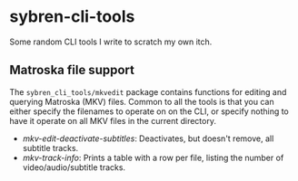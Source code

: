 # sybren-cli-tools

Some random CLI tools I write to scratch my own itch.

## Matroska file support

The `sybren_cli_tools/mkvedit` package contains functions for editing and querying Matroska (MKV) files.
Common to all the tools is that you can either specify the filenames to operate on on the CLI, or specify nothing to have it operate on all MKV files in the current directory.

- *mkv-edit-deactivate-subtitles*: Deactivates, but doesn't remove, all subtitle tracks.
- *mkv-track-info*: Prints a table with a row per file, listing the number of video/audio/subtitle tracks.


